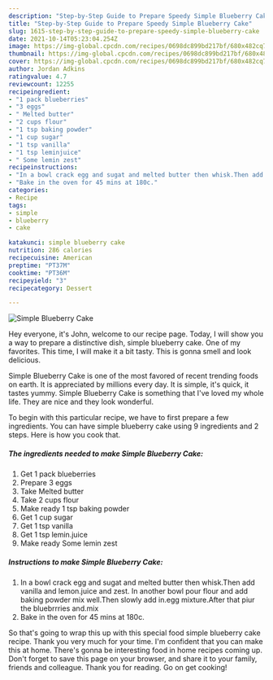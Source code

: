 ```yaml
---
description: "Step-by-Step Guide to Prepare Speedy Simple Blueberry Cake"
title: "Step-by-Step Guide to Prepare Speedy Simple Blueberry Cake"
slug: 1615-step-by-step-guide-to-prepare-speedy-simple-blueberry-cake
date: 2021-10-14T05:23:04.254Z
image: https://img-global.cpcdn.com/recipes/0698dc899bd217bf/680x482cq70/simple-blueberry-cake-recipe-main-photo.jpg
thumbnail: https://img-global.cpcdn.com/recipes/0698dc899bd217bf/680x482cq70/simple-blueberry-cake-recipe-main-photo.jpg
cover: https://img-global.cpcdn.com/recipes/0698dc899bd217bf/680x482cq70/simple-blueberry-cake-recipe-main-photo.jpg
author: Jordan Adkins
ratingvalue: 4.7
reviewcount: 12255
recipeingredient:
- "1 pack blueberries"
- "3 eggs"
- " Melted butter"
- "2 cups flour"
- "1 tsp baking powder"
- "1 cup sugar"
- "1 tsp vanilla"
- "1 tsp leminjuice"
- " Some lemin zest"
recipeinstructions:
- "In a bowl crack egg and sugat and melted butter then whisk.Then add vanilla and lemon.juice and zest. In another bowl pour flour and add baking powder mix well.Then slowly add in.egg mixture.After that piur the bluebrrries and.mix"
- "Bake in the oven for 45 mins at 180c."
categories:
- Recipe
tags:
- simple
- blueberry
- cake

katakunci: simple blueberry cake 
nutrition: 286 calories
recipecuisine: American
preptime: "PT37M"
cooktime: "PT36M"
recipeyield: "3"
recipecategory: Dessert

---
```



![Simple Blueberry Cake](https://img-global.cpcdn.com/recipes/0698dc899bd217bf/680x482cq70/simple-blueberry-cake-recipe-main-photo.jpg)

Hey everyone, it's John, welcome to our recipe page. Today, I will show you a way to prepare a distinctive dish, simple blueberry cake. One of my favorites. This time, I will make it a bit tasty. This is gonna smell and look delicious.

Simple Blueberry Cake is one of the most favored of recent trending foods on earth. It is appreciated by millions every day. It is simple, it's quick, it tastes yummy. Simple Blueberry Cake is something that I've loved my whole life. They are nice and they look wonderful.




To begin with this particular recipe, we have to first prepare a few ingredients. You can have simple blueberry cake using 9 ingredients and 2 steps. Here is how you cook that.

<!--inarticleads1-->

##### The ingredients needed to make Simple Blueberry Cake:

1. Get 1 pack blueberries
1. Prepare 3 eggs
1. Take  Melted butter
1. Take 2 cups flour
1. Make ready 1 tsp baking powder
1. Get 1 cup sugar
1. Get 1 tsp vanilla
1. Get 1 tsp lemin.juice
1. Make ready  Some lemin zest




<!--inarticleads2-->

##### Instructions to make Simple Blueberry Cake:

1. In a bowl crack egg and sugat and melted butter then whisk.Then add vanilla and lemon.juice and zest. In another bowl pour flour and add baking powder mix well.Then slowly add in.egg mixture.After that piur the bluebrrries and.mix
1. Bake in the oven for 45 mins at 180c.




So that's going to wrap this up with this special food simple blueberry cake recipe. Thank you very much for your time. I'm confident that you can make this at home. There's gonna be interesting food in home recipes coming up. Don't forget to save this page on your browser, and share it to your family, friends and colleague. Thank you for reading. Go on get cooking!
